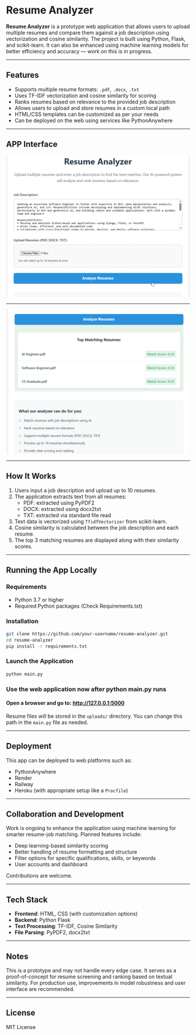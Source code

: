 

# Resume Analyzer

**Resume Analyzer** is a prototype web application that allows users to upload multiple resumes and compare them against a job description using vectorization and cosine similarity. The project is built using Python, Flask, and scikit-learn. It can also be enhanced using machine learning models for better efficiency and accuracy — work on this is in progress.

---

## Features

- Supports multiple resume formats: `.pdf`, `.docx`, `.txt`
- Uses TF-IDF vectorization and cosine similarity for scoring
- Ranks resumes based on relevance to the provided job description
- Allows users to upload and store resumes in a custom local path
- HTML/CSS templates can be customized as per your needs
- Can be deployed on the web using services like PythonAnywhere

---

## APP Interface

![App Interface](https://github.com/SeekAI-786/Resume-Analyzer/blob/main/r2.png)

---

![App Interface](https://github.com/SeekAI-786/Resume-Analyzer/blob/main/r1.png)


---
## How It Works

1. Users input a job description and upload up to 10 resumes.
2. The application extracts text from all resumes:
   - PDF: extracted using PyPDF2
   - DOCX: extracted using docx2txt
   - TXT: extracted via standard file read
3. Text data is vectorized using `TfidfVectorizer` from scikit-learn.
4. Cosine similarity is calculated between the job description and each resume.
5. The top 3 matching resumes are displayed along with their similarity scores.

---

## Running the App Locally

### Requirements

- Python 3.7 or higher
- Required Python packages (Check Requirements.txt)

### Installation

```bash
git clone https://github.com/your-username/resume-analyzer.git
cd resume-analyzer
pip install -r requirements.txt
```

### Launch the Application

```bash
python main.py
```

### Use the web application now after python main.py runs
#### Open a browser and go to: http://127.0.0.1:5000


Resume files will be stored in the `uploads/` directory. You can change this path in the `main.py` file as needed.

---

## Deployment

This app can be deployed to web platforms such as:

- PythonAnywhere
- Render
- Railway
- Heroku (with appropriate setup like a `Procfile`)

---

## Collaboration and Development

Work is ongoing to enhance the application using machine learning for smarter resume-job matching. Planned features include:

- Deep learning-based similarity scoring
- Better handling of resume formatting and structure
- Filter options for specific qualifications, skills, or keywords
- User accounts and dashboard

Contributions are welcome. 

---

## Tech Stack

- **Frontend**: HTML, CSS (with customization options)
- **Backend**: Python Flask
- **Text Processing**: TF-IDF, Cosine Similarity
- **File Parsing**: PyPDF2, docx2txt

---

## Notes

This is a prototype and may not handle every edge case. It serves as a proof-of-concept for resume screening and ranking based on textual similarity. For production use, improvements in model robustness and user interface are recommended.

---

## License

MIT License
